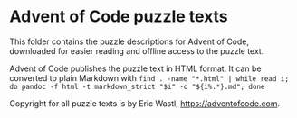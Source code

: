 Advent of Code puzzle texts
===========================

This folder contains the puzzle descriptions for Advent of Code,
downloaded for easier reading and offline access to the puzzle text.

Advent of Code publishes the puzzle text in HTML format. It can be
converted to plain Markdown with
`find . -name "*.html" | while read i; do pandoc -f html -t markdown_strict "$i" -o "${i%.*}.md"; done`

Copyright for all puzzle texts is by Eric Wastl, https://adventofcode.com.
